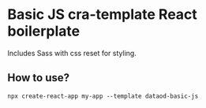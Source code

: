 # Basic JS cra-template React boilerplate

Includes Sass with css reset for styling.

## How to use?

```shell
npx create-react-app my-app --template dataod-basic-js
```
